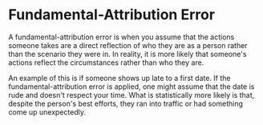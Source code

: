 # Fundamental-Attribution Error

A fundamental-attribution error is when you assume that the actions someone
takes are a direct reflection of who they are as a person rather than the
scenario they were in. In reality, it is more likely that someone's actions
reflect the circumstances rather than who they are.

An example of this is if someone shows up late to a first date. If the
fundamental-attribution error is applied, one might assume that the date is rude
and doesn't respect your time. What is statistically more likely is that,
despite the person's best efforts, they ran into traffic or had something come
up unexpectedly.

